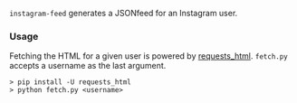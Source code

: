 `instagram-feed` generates a JSONfeed for an Instagram user.

### Usage

Fetching the HTML for a given user is powered by [requests_html](https://html.python-requests.org).
`fetch.py` accepts a username as the last argument.

```
> pip install -U requests_html
> python fetch.py <username>
```
